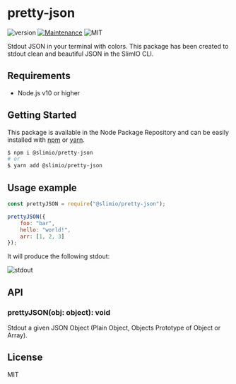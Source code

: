 # pretty-json
![version](https://img.shields.io/badge/version-1.0.0-blue.svg)
[![Maintenance](https://img.shields.io/badge/Maintained%3F-yes-green.svg)](https://github.com/SlimIO/is/commit-activity)
![MIT](https://img.shields.io/github/license/mashape/apistatus.svg)

Stdout JSON in your terminal with colors. This package has been created to stdout clean and beautiful JSON in the SlimIO CLI.

## Requirements
- Node.js v10 or higher

## Getting Started

This package is available in the Node Package Repository and can be easily installed with [npm](https://docs.npmjs.com/getting-started/what-is-npm) or [yarn](https://yarnpkg.com).

```bash
$ npm i @slimio/pretty-json
# or
$ yarn add @slimio/pretty-json
```

## Usage example
```js
const prettyJSON = require("@slimio/pretty-json");

prettyJSON({
    foo: "bar",
    hello: "world!",
    arr: [1, 2, 3]
});
```

It will produce the following stdout:

![stdout](https://i.imgur.com/R3fUoQH.png)

## API

### prettyJSON(obj: object): void
Stdout a given JSON Object (Plain Object, Objects Prototype of Object or Array).

## License
MIT
